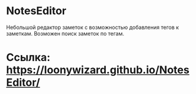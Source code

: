 # NotesEditor
Небольшой редактор заметок с возможностью добавления тегов к заметкам. Возможен поиск заметок по тегам.

# Ссылка: https://loonywizard.github.io/NotesEditor/
